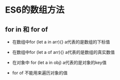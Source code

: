 # ES6的数组方法

## for in 和 for of

* 在数组中for (let a in arr){}  a代表的是数组的下标值
* 在数组中for (let a of arr){}  a代表的是数组的真实数值

* 在对象中 for (let a in obj)  a代表的是对象的key值
* for of 不能用来遍历对象的值